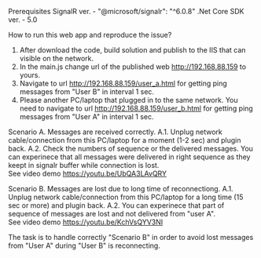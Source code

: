 Prerequisites
SignalR ver. - "@microsoft/signalr": "^6.0.8"
.Net Core SDK ver. - 5.0

How to run this web app and reproduce the issue?

1. After download the code, build solution and publish to the IIS that can visible on the network.
2. In the main.js change url of the published web http://192.168.88.159 to yours.
3. Navigate to url http://192.168.88.159/user_a.html for getting ping messages from "User B" in interval 1 sec.
4. Please another PC/laptop that plugged in to the same network. You need to navigate to url http://192.168.88.159/user_b.html for getting ping messages from "User A" in interval 1 sec.

Scenario A. Messages are received correctly.
A.1. Unplug network cable/connection from this PC/laptop for a moment (1-2 sec) and plugin back. 
A.2. Check the numbers of sequence or the delivered messages. You can experinece that all messages were delivered in right sequence as they keept in signalr buffer while connection is lost.<br>
See video demo https://youtu.be/UbQA3LAvQRY

Scenario B. Messages are lost due to long time of reconnectiong.
A.1. Unplug network cable/connection from this PC/laptop for a long time (15 sec or more) and plugin back. 
A.2. You can experinece that part of sequence of messages are lost and not delivered from "user A".<br>
See video demo https://youtu.be/KchVsQYV3NI

The task is to handle correctly "Scenario B" in order to avoid lost messages from "User A" during "User B" is reconnecting.
